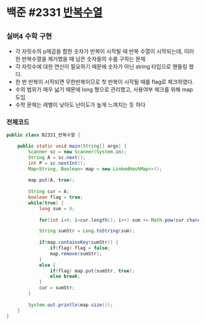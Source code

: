 # 백준 #2331 [반복수열](https://www.acmicpc.net/problem/2331)
`실버4` `수학` `구현`
---
- 각 자릿수의 p제곱을 합한 숫자가 반복이 시작될 때 반복 수열이 시작되는데, 이러한 반복수열을 제거했을 때 남은 숫자들의 수를 구하는 문제
- 각 자릿수에 대한 연산이 필요하기 때문에 숫자가 아닌 string 타입으로 핸들링 했다.
- 한 번 반복이 시작되면 무한반복이므로 첫 반복이 시작될 때를 flag로 체크하였다.
- 수의 범위가 매우 넓기 때문에 long 형으로 관리했고, 사용여부 체크를 위해 map 도입
- 수학 문제는 레벨이 낮아도 난이도가 높게 느껴지는 듯 하다

### 전체코드
```java
public class B2331_반복수열 {

	public static void main(String[] args) {
		Scanner sc = new Scanner(System.in);
		String A = sc.next();
		int P = sc.nextInt();
		Map<String, Boolean> map = new LinkedHashMap<>();
		
		map.put(A, true);
		
		String cur = A;
		boolean flag = true;
		while(true) {
			long sum = 0;
			
			for(int i=0; i<cur.length(); i++) sum += Math.pow(cur.charAt(i) - '0', P);

			String sumStr = Long.toString(sum);
			
			if(map.containsKey(sumStr)) {
				if(flag) flag = false;
				map.remove(sumStr);
			}
			else {
				if(flag) map.put(sumStr, true);
				else break;
			}
			cur = sumStr;
		}
		
		System.out.println(map.size());
	}
}

```
